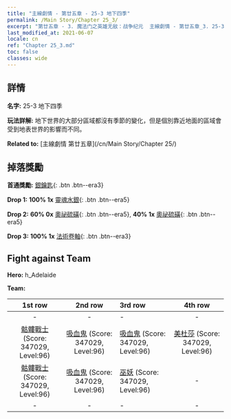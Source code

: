 ```yaml
---
title: "主線劇情 - 第廿五章 - 25-3 地下四季"
permalink: /Main Story/Chapter 25_3/
excerpt: "第廿五章 - 3. 魔法门之英雄无敌：战争纪元  主線劇情 - 第廿五章_3. 25-3 地下四季"
last_modified_at: 2021-06-07
locale: cn
ref: "Chapter 25_3.md"
toc: false
classes: wide
---
```


## 詳情

 **名字:** 25-3 地下四季

 **玩法詳解:** 地下世界的大部分區域都沒有季節的變化，但是個別靠近地面的區域會受到地表世界的影響而不同。

 **Related to:** [主線劇情 第廿五章](/cn/Main Story/Chapter 25/)

## 掉落獎勵

 **首通獎勵:** [銀鑰匙](/cn/Items/con_693/){: .btn .btn--era3}

 **Drop 1:** **100% 1x** [靈魂水銀](/cn/Items/mat_84/){: .btn .btn--era5}

 **Drop 2:** **60% 0x** [奧祕硫磺](/cn/Items/mat_78/){: .btn .btn--era5}, **40% 1x** [奧祕硫磺](/cn/Items/mat_78/){: .btn .btn--era5}

 **Drop 3:** **100% 1x** [法術卷軸](/cn/Items/con_694/){: .btn .btn--era3}


## Fight against Team
 **Hero:** h_Adelaide

 **Team:**


  | 1st row | 2nd row | 3rd row | 4th row |
  |:----:|:----:|:----|:----:|
  | - | - | - | - |
  | [骷髏戰士](/cn/units/Skeleton/) (Score: 347029, Level:96)  | [吸血鬼](/cn/units/Vampire/) (Score: 347029, Level:96)  | [吸血鬼](/cn/units/Vampire/) (Score: 347029, Level:96)  | [美杜莎](/cn/units/Medusa/) (Score: 347029, Level:96)  |
  | [骷髏戰士](/cn/units/Skeleton/) (Score: 347029, Level:96)  | [吸血鬼](/cn/units/Vampire/) (Score: 347029, Level:96)  | [巫妖](/cn/units/Lich/) (Score: 347029, Level:96)  | - |
  | - | - | - | - |


